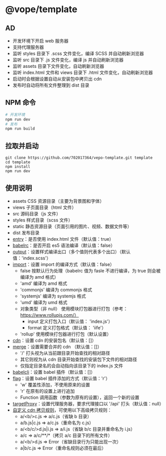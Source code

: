 # @vope/template

## AD
* 开发环境下开启 web 服务器
* 支持代理服务器
* 监听 styles 目录下 .scss 文件变化，编译 SCSS 并自动刷新浏览器
* 监听 src 目录下 .js 文件变化，编译 js 并自动刷新浏览器
* 监听 assets 目录下文件变化，自动刷新浏览器
* 监听 index.html 文件和 views 目录下 .html 文件变化，自动刷新浏览器
* 启动时会根据设置自动从安装包中拷贝出 cdn
* 发布时自动将所有文件整理到 dist 目录

## NPM 命令
```bash
# 开发环境
npm run dev
# 发布
npm run build
```

## 拉取并启动
```
git clone https://github.com/702017364/vepo-template.git template
cd template
npm install
npm run dev
```

## 使用说明
* assets CSS 资源目录（主要为背景图和字体）
* views 子页面目录（html 文件）
* src 源码目录（js 文件）
* styles 样式目录（scss 文件）
* static 静态资源目录（页面引用的图片、视频、数据文件等）
* dist 发布目录
* [entry](setting.js)：是否使用 index.html 文件（默认值：true）
* [babelrc](setting.js)：是否开启 es5 语法编译（默认值：false）
* [output](setting.js)：设置样式编译出口（多个值则代表多个出口）（默认值：'index.scss'）
* [import](setting.js)：设置 import 的编译方式（默认值：false）
  - false 按默认行为处理（babelrc 值为 fasle 不进行编译，为 true 则会被编译为 amd 格式）
  - 'amd' 编译为 amd 格式
  - 'commonjs' 编译为 commonjs 格式
  - 'systemjs' 编译为 systemjs 格式
  - 'umd' 编译为 umd 格式
  - 对象类型（非 null） 使用模块打包器进行打包（参考：https://www.rollupjs.com/）
    * input 定义打包入口（默认值： 'index.js'）
    * format 定义打包格式（默认值： 'iife'）
  - 'rollup' 使用模块打包器进行打包（默认设置）
* [cdn](setting.js)：设置 cdn 的安装包名（默认值：[]）
* [merge](setting.js)：设置需要合并的 cdn （默认值：[]）
  - '/' 打头视为从当前跟目录开始查找的相对路径
  - 其它则视为从 cdn 目录开始查找的安装包下文件的相对路径
  - 仅指定目录名的会自动指向该目录下的 index.js 文件
* [babelcli](setting.js)：设置 babel 插件（默认值：[]）
* [flag](setting.js)：设置 babel 插件添加的方式（默认值：'r'）
  - 'w' 覆盖性添加，不使用原来的设置
  - 'r' 在原有的设置上进行追加
  - Function 调用函数（参数为原有的设置），返回一个新的设置
* [targetProxy](setting.js)：设置代理服务器，要求代理接口以 '/api' 打头（默认值：null）
* [自定义 cdn 拷贝规则](setting.cdn.js)，可使用以下高级拷贝规则：
  - a/<b\/>c.js => a/c.js（省缺 b 目录）
  - a/b.js|c.js => a/c.js（重命名为 c.js）
  - a/<b\/c/>d.js|i.js => a/i.js（省缺 b/c 目录并重命名为 i.js）
  - a/c => a/c/**/*（拷贝 a/c 目录下的所有文件）
  - a/<b\/><c/>d.js => Error（省缺目录行为只能出现一次）
  - a|b/c.js => Error（重命名规则必须在最后）